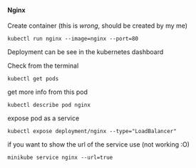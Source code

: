 #### Nginx

Create container (this is _wrong_, should be created by my me)
```
kubectl run nginx --image=nginx --port=80
```
Deployment can be see in the kubernetes dashboard

Check from the terminal
```
kubectl get pods
```
get more info from this pod
```
kubectl describe pod nginx
```
expose pod as a service
```
kubectl expose deployment/nginx --type="LoadBalancer"
```
if you want to show the url of the service use (not working :O)
```
minikube service nginx --url=true
```